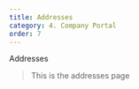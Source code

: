 ```yaml
---
title: Addresses
category: 4. Company Portal
order: 7
---
```


Addresses

> This is the addresses page

